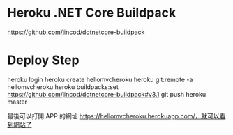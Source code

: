  
# Heroku .NET Core Buildpack

https://github.com/jincod/dotnetcore-buildpack


# Deploy Step

heroku login
heroku create hellomvcheroku
heroku git:remote -a hellomvcheroku
heroku buildpacks:set https://github.com/jincod/dotnetcore-buildpack#v3.1
git push heroku master

最後可以打開 APP 的網址 https://hellomvcheroku.herokuapp.com/，就可以看到網站了

